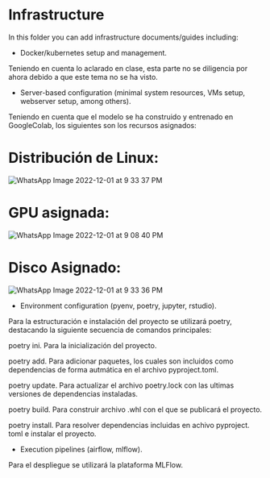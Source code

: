 # Infrastructure

In this folder you can add infrastructure documents/guides including:

* Docker/kubernetes setup and management.

Teniendo en cuenta lo aclarado en clase, esta parte no se diligencia por ahora debido a que este tema no se ha visto.

* Server-based configuration (minimal system resources, VMs setup, webserver setup, among others).

Teniendo en cuenta que el modelo se ha construido y entrenado en GoogleColab, los siguientes son los recursos asignados:
# Distribución de Linux:

![WhatsApp Image 2022-12-01 at 9 33 37 PM](https://user-images.githubusercontent.com/73256719/205202540-7f00e3e9-1c2e-4d32-b8e6-92479f7b5d9d.jpeg)

# GPU asignada:

![WhatsApp Image 2022-12-01 at 9 08 40 PM](https://user-images.githubusercontent.com/73256719/205202727-29d1d222-4a83-4d8b-a5db-bf8f2a1fd6c4.jpeg)


# Disco Asignado:

![WhatsApp Image 2022-12-01 at 9 33 36 PM](https://user-images.githubusercontent.com/73256719/205202608-33c2f1ad-0c1b-4aef-a24d-0ac68de06090.jpeg)


* Environment configuration (pyenv, poetry, jupyter, rstudio).

Para la estructuración e instalación del proyecto se utilizará poetry, destacando la siguiente secuencia de comandos principales:

poetry ini. Para la inicialización del proyecto.

poetry add. Para adicionar paquetes, los cuales son incluidos como dependencias de forma autmática en el archivo pyproject.toml.

poetry update. Para actualizar el archivo poetry.lock con las ultimas versiones de dependencias instaladas. 

poetry build. Para construir archivo .whl con el que se publicará el proyecto.

poetry install. Para resolver dependencias incluidas en achivo pyproject. toml e instalar el proyecto.



* Execution pipelines (airflow, mlflow).

Para el despliegue se utilizará la plataforma MLFlow.
